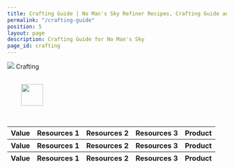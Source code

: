```yaml
---
title: Crafting Guide | No Man's Sky Refiner Recipes, Crafting Guide and Cooking Guide
permalink: "/crafting-guide"
position: 5
layout: page
description: Crafting Guide for No Man's Sky
page_id: crafting
---
```


<div class="card mb-3" id="slotWrapper">
    <div class="card-header">
        <img src="uploads/resources.png" />
        <span>Crafting</span>
    </div>
    <div class="card-body">
        <div class="table-responsive">
            <div id="loading" class="text-center" style="padding: 2rem">
                <img src="uploads/loading.gif" width="50"/>
            </div>
            <table class="crafting table table-bordered loading" id="dataTable" width="100%" cellspacing="0">
                <thead>
                    <tr class='tr-title'>
                        <th>Value</th>
                        <th>Resources 1</th>
                        <th>Resources 2</th>
                        <th>Resources 3</th>
                        <th>Product</th>
                    </tr>
                    <tr class="text-center">
                        <th><div>Value</div></th>
                        <th><div>Resources 1</div></th>
                        <th><div>Resources 2</div></th>
                        <th><div>Resources 3</div></th>
                        <th><div>Product</div></th>
                    </tr>
                </thead>
                <tfoot>
                    <tr class='tr-title'>
                        <th>Value</th>
                        <th>Resources 1</th>
                        <th>Resources 2</th>
                        <th>Resources 3</th>
                        <th>Product</th>
                    </tr>
                </tfoot>
                <tbody id="crafting"></tbody>
            </table>
        </div>
    </div>
</div>

<script type="text/javascript">
    var publicSpreadsheetUrl = "https://docs.google.com/spreadsheets/d/1rgIYbl3zCD3qGTE-5ZCCmHiol7-9QzIIujkAfmgKoSo/edit?usp=sharing";
    
    //   function init() {
    //       Tabletop.init({
    //           key: publicSpreadsheetUrl,
    //           callback: showInfo,
    //           simpleSheet: false
    //       });
    //   }

      function init() {
          Papa.parse('https://docs.google.com/spreadsheets/d/e/1rgIYbl3zCD3qGTE-5ZCCmHiol7-9QzIIujkAfmgKoSo/pub?output=csv', {
          download: true,
          header: true,
          complete: showInfo
        })
    
      function showInfo(data, tabletop) {
          var itemsProcessed = 0;
          data.crafting.elements.forEach(function(item, index) {
              if (!isEmpty(item.resources_3)) {
                  $("#crafting").append(
                      '<tr>  <td onclickc="getText(\''+item.value+'\')">' + item.value + '</td>' +
                    '<td onclickc="getText(\''+item.resources_1+'\')"><img src="uploads/' +
                      item.resources_1.replace(/ /g, "-").toLowerCase() +
                      '80.png" /><span>' +
                      item.resources_1 +
                      " " +
                      item.resources_1_num.replace(/one/g, "") +
                      '</span></td> <td onclickc="getText(\''+item.resources_2+'\')"><img src="uploads/' +
                      item.resources_2.replace(/ /g, "-").toLowerCase() +
                      '80.png" /><span>' +
                      item.resources_2 +
                      " " +
                      item.resources_2_num.replace(/one/g, "") +
                      '</span></td> <td onclickc="getText(\''+item.resources_3+'\')"><img src="uploads/' +
                      item.resources_3.replace(/ /g, "-").toLowerCase() +
                      '80.png" /><span>' +
                      item.resources_3 +
                      " " +
                      item.resources_3_num.replace(/one/g, "") +
                      '</span></td> <td onclickc="getText(\''+item.product+'\')"><img src="uploads/' +
                      item.product.replace(/ /g, "-").toLowerCase() +
                      '80.png" /><span>' +
                      item.product +
                      '</span></td></tr>'
                  );
              } else if (!isEmpty(item.resources_2)) {
                  $("#crafting").append(
                      '<tr>  <td onclickc="getText(\''+item.value+'\')">' +
                      item.value +
                      '</td>  <td onclickc="getText(\''+item.resources_1+'\')"><img src="uploads/' +
                      item.resources_1.replace(/ /g, "-").toLowerCase() +
                      '80.png" /><span>' +
                      item.resources_1 +
                      " " +
                      item.resources_1_num.replace(/one/g, "") +
                      '</span></td> <td onclickc="getText(\''+item.resources_2+'\')"><img src="uploads/' +
                      item.resources_2.replace(/ /g, "-").toLowerCase() +
                      '80.png" /><span>' +
                      item.resources_2 +
                      " " +
                      item.resources_2_num.replace(/one/g, "") +
                      '</span></td> <td></td> <td onclickc="getText(\''+item.product+'\')"><img src="uploads/' +
                      item.product.replace(/ /g, "-").toLowerCase() +
                      '80.png" /><span>' +
                      item.product +
                      '</span></td> </tr>'
                  );
              } else {
                  $("#crafting").append(
                      '<tr>  <td onclickc="getText(\''+item.value+'\')">' +
                      item.value +
                      '</td> <td onclickc="getText(\''+item.resources_1+'\')"><img src="uploads/' +
                      item.resources_1.replace(/ /g, "-").toLowerCase() +
                      '80.png" /><span>' +
                      item.resources_1 +
                      " " +
                      item.resources_1_num.replace(/one/g, "") +
                      '</span></td> <td></td> <td></td> <td onclickc="getText(\''+item.product+'\')"><img src="uploads/' +
                      item.product.replace(/ /g, "-").toLowerCase() +
                      '80.png" /><span>' +
                      item.product +
                      '</span></td> </tr>'
                  );
              }
    
              itemsProcessed++;
              if (itemsProcessed === data.crafting.elements.length) {
                  callback();
              }
          });
      }
    
      function isEmpty(obj) {
          for (var key in obj) {
              if (obj.hasOwnProperty(key)) return false;
          }
          return true;
      }
    
      window.addEventListener("DOMContentLoaded", init);
    
      function callback() {
          $("#dataTable").DataTable({
              order: [
                  [0, "desc"]
              ],
              lengthMenu: [[10, 25, 50, -1], [10, 25, 50, "All"]],
              pageLength: 100,
              language: {
                  searchPlaceholder: "Search",
                  search: '<a class="clearSearch" onclickc="clearSearch()"><i class="fa fa-times" aria-hidden="true"></i></a>'
              }
          });
          
          $('#dataTable thead th').each( function () {
                var title = $(this).text();
                $(this).find('div').html( '<input type="text" class="form-control form-control-sm cell-search" placeholder="Search '+title+'" />' );
            } );
        
            var table = $('#dataTable').DataTable();
        
            // Apply the search
            table.columns().every( function () {
                var that = this;
        
                $( 'input', this.header() ).on( 'keyup change clear', function () {
                    if ( that.search() !== this.value ) {
                        that
                            .search( this.value )
                            .draw();
                    }
                } );
            } );
    
          $("#loading").remove();
          $(".loading").removeClass('loading');
          
      }

</script>
<script src="./js/papaparse.js"></script>
